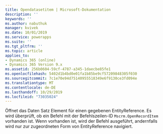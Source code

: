 ```yaml
---
title: Opendatasetitem | Microsoft-Dokumentation
description: ''
keywords: ''
ms.author: nabuthuk
manager: kvivek
ms.date: 10/01/2019
ms.service: powerapps
ms.suite: ''
ms.tgt_pltfrm: ''
ms.topic: article
applies_to:
- Dynamics 365 (online)
- Dynamics 365 Version 9.x
ms.assetid: 256b0604-59cf-4787-a345-1daecbe85fe1
ms.openlocfilehash: 5402d1b4bd0e01fa1b85be9cf57209848305f030
ms.sourcegitcommit: 7c1e70e94d75140955518349e6f9130ce3fd094e
ms.translationtype: MT
ms.contentlocale: de-DE
ms.lasthandoff: 10/29/2019
ms.locfileid: "73035024"
---
```

Öffnet das Daten Satz Element für einen gegebenen EntityReference. Es wird überprüft, ob ein Befehl mit der Befehlszeilen-ID `Mscrm.OpenRecordItem` vorhanden ist. Wenn vorhanden ist, wird der Befehl ausgeführt, andernfalls wird nur zur zugeordneten Form von EntityReference navigiert.
